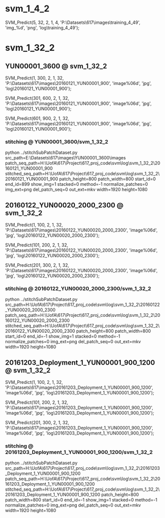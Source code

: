 # svm_1_4_2

SVM_Predict(5, 32, 2, 1, 4, 'P:\Datasets\617\images\training_4_49', 'img_%d', 'png', 'log\training_4_49');

# svm_1_32_2

## YUN00001_3600       @ svm_1_32_2

SVM_Predict(1, 300, 2, 1, 32, 'P:\Datasets\617\images\20160121_YUN00001_900', 'image%06d', 'jpg', 'log\20160121_YUN00001_900');

SVM_Predict(301, 600, 2, 1, 32, 'P:\Datasets\617\images\20160121_YUN00001_900', 'image%06d', 'jpg', 'log\20160121_YUN00001_900');

SVM_Predict(601, 900, 2, 1, 32, 'P:\Datasets\617\images\20160121_YUN00001_900', 'image%06d', 'jpg', 'log\20160121_YUN00001_900');

### stitching       @ YUN00001_3600/svm_1_32_2

python ../stitchSubPatchDataset.py src_path=E:\Datasets\617\images\YUN00001_3600\images patch_seq_path=H:\UofA\617\Project\617_proj_code\svm\log\svm_1_32_2\20160121_YUN00001_900 stitched_seq_path=H:\UofA\617\Project\617_proj_code\svm\log\svm_1_32_2\20160121_YUN00001_900 patch_height=800 patch_width=800 start_id=0 end_id=899 show_img=1 stacked=0 method=-1 normalize_patches=0 img_ext=png del_patch_seq=0 out_ext=mkv width=1920 height=1080

## 20160122_YUN00020_2000_2300       @ svm_1_32_2

SVM_Predict(1, 100, 2, 1, 32, 'P:\Datasets\617\images\20160122_YUN00020_2000_2300', 'image%06d', 'jpg', 'log\20160122_YUN00020_2000_2300');

SVM_Predict(101, 200, 2, 1, 32, 'P:\Datasets\617\images\20160122_YUN00020_2000_2300', 'image%06d', 'jpg', 'log\20160122_YUN00020_2000_2300');

SVM_Predict(201, 300, 2, 1, 32, 'P:\Datasets\617\images\20160122_YUN00020_2000_2300', 'image%06d', 'jpg', 'log\20160122_YUN00020_2000_2300');

### stitching       @ 20160122_YUN00020_2000_2300/svm_1_32_2

python ../stitchSubPatchDataset.py src_path=H:\UofA\617\Project\617_proj_code\svm\log\svm_1_32_2\20160122_YUN00020_2000_2300 patch_seq_path=H:\UofA\617\Project\617_proj_code\svm\log\svm_1_32_2\20160122_YUN00020_2000_2300 stitched_seq_path=H:\UofA\617\Project\617_proj_code\svm\log\svm_1_32_2\20160122_YUN00020_2000_2300 patch_height=800 patch_width=800 start_id=0 end_id=-1 show_img=1 stacked=0 method=-1 normalize_patches=0 img_ext=png del_patch_seq=0 out_ext=mkv width=1920 height=1080

## 20161203_Deployment_1_YUN00001_900_1200       @ svm_1_32_2

SVM_Predict(1, 100, 2, 1, 32, 'P:\Datasets\617\images\20161203_Deployment_1_YUN00001_900_1200', 'image%06d', 'jpg', 'log\20161203_Deployment_1_YUN00001_900_1200');

SVM_Predict(101, 200, 2, 1, 32, 'P:\Datasets\617\images\20161203_Deployment_1_YUN00001_900_1200', 'image%06d', 'jpg', 'log\20161203_Deployment_1_YUN00001_900_1200');

SVM_Predict(201, 300, 2, 1, 32, 'P:\Datasets\617\images\20161203_Deployment_1_YUN00001_900_1200', 'image%06d', 'jpg', 'log\20161203_Deployment_1_YUN00001_900_1200');

### stitching       @ 20161203_Deployment_1_YUN00001_900_1200/svm_1_32_2

python ../stitchSubPatchDataset.py src_path=H:\UofA\617\Project\617_proj_code\svm\log\svm_1_32_2\20161203_Deployment_1_YUN00001_900_1200 patch_seq_path=H:\UofA\617\Project\617_proj_code\svm\log\svm_1_32_2\20161203_Deployment_1_YUN00001_900_1200 stitched_seq_path=H:\UofA\617\Project\617_proj_code\svm\log\svm_1_32_2\20161203_Deployment_1_YUN00001_900_1200 patch_height=800 patch_width=800 start_id=0 end_id=-1 show_img=1 stacked=0 method=-1 normalize_patches=0 img_ext=png del_patch_seq=0 out_ext=mkv width=1920 height=1080


